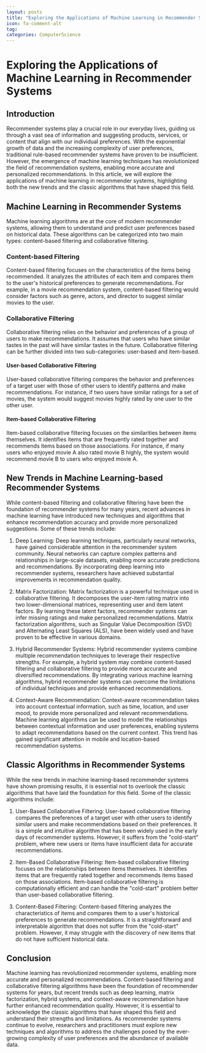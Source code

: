 ```yaml
---
layout: posts
title: "Exploring the Applications of Machine Learning in Recommender Systems"
icon: fa-comment-alt
tag:      
categories: ComputerScience
---
```



# Exploring the Applications of Machine Learning in Recommender Systems

## Introduction

Recommender systems play a crucial role in our everyday lives, guiding us through a vast sea of information and suggesting products, services, or content that align with our individual preferences. With the exponential growth of data and the increasing complexity of user preferences, traditional rule-based recommender systems have proven to be insufficient. However, the emergence of machine learning techniques has revolutionized the field of recommendation systems, enabling more accurate and personalized recommendations. In this article, we will explore the applications of machine learning in recommender systems, highlighting both the new trends and the classic algorithms that have shaped this field.

## Machine Learning in Recommender Systems

Machine learning algorithms are at the core of modern recommender systems, allowing them to understand and predict user preferences based on historical data. These algorithms can be categorized into two main types: content-based filtering and collaborative filtering.

### Content-based Filtering

Content-based filtering focuses on the characteristics of the items being recommended. It analyzes the attributes of each item and compares them to the user's historical preferences to generate recommendations. For example, in a movie recommendation system, content-based filtering would consider factors such as genre, actors, and director to suggest similar movies to the user.

### Collaborative Filtering

Collaborative filtering relies on the behavior and preferences of a group of users to make recommendations. It assumes that users who have similar tastes in the past will have similar tastes in the future. Collaborative filtering can be further divided into two sub-categories: user-based and item-based.

#### User-based Collaborative Filtering

User-based collaborative filtering compares the behavior and preferences of a target user with those of other users to identify patterns and make recommendations. For instance, if two users have similar ratings for a set of movies, the system would suggest movies highly rated by one user to the other user.

#### Item-based Collaborative Filtering

Item-based collaborative filtering focuses on the similarities between items themselves. It identifies items that are frequently rated together and recommends items based on those associations. For instance, if many users who enjoyed movie A also rated movie B highly, the system would recommend movie B to users who enjoyed movie A.

## New Trends in Machine Learning-based Recommender Systems

While content-based filtering and collaborative filtering have been the foundation of recommender systems for many years, recent advances in machine learning have introduced new techniques and algorithms that enhance recommendation accuracy and provide more personalized suggestions. Some of these trends include:

1. Deep Learning: Deep learning techniques, particularly neural networks, have gained considerable attention in the recommender system community. Neural networks can capture complex patterns and relationships in large-scale datasets, enabling more accurate predictions and recommendations. By incorporating deep learning into recommender systems, researchers have achieved substantial improvements in recommendation quality.

2. Matrix Factorization: Matrix factorization is a powerful technique used in collaborative filtering. It decomposes the user-item rating matrix into two lower-dimensional matrices, representing user and item latent factors. By learning these latent factors, recommender systems can infer missing ratings and make personalized recommendations. Matrix factorization algorithms, such as Singular Value Decomposition (SVD) and Alternating Least Squares (ALS), have been widely used and have proven to be effective in various domains.

3. Hybrid Recommender Systems: Hybrid recommender systems combine multiple recommendation techniques to leverage their respective strengths. For example, a hybrid system may combine content-based filtering and collaborative filtering to provide more accurate and diversified recommendations. By integrating various machine learning algorithms, hybrid recommender systems can overcome the limitations of individual techniques and provide enhanced recommendations.

4. Context-Aware Recommendation: Context-aware recommendation takes into account contextual information, such as time, location, and user mood, to provide more personalized and relevant recommendations. Machine learning algorithms can be used to model the relationships between contextual information and user preferences, enabling systems to adapt recommendations based on the current context. This trend has gained significant attention in mobile and location-based recommendation systems.

## Classic Algorithms in Recommender Systems

While the new trends in machine learning-based recommender systems have shown promising results, it is essential not to overlook the classic algorithms that have laid the foundation for this field. Some of the classic algorithms include:

1. User-Based Collaborative Filtering: User-based collaborative filtering compares the preferences of a target user with other users to identify similar users and make recommendations based on their preferences. It is a simple and intuitive algorithm that has been widely used in the early days of recommender systems. However, it suffers from the "cold-start" problem, where new users or items have insufficient data for accurate recommendations.

2. Item-Based Collaborative Filtering: Item-based collaborative filtering focuses on the relationships between items themselves. It identifies items that are frequently rated together and recommends items based on those associations. Item-based collaborative filtering is computationally efficient and can handle the "cold-start" problem better than user-based collaborative filtering.

3. Content-Based Filtering: Content-based filtering analyzes the characteristics of items and compares them to a user's historical preferences to generate recommendations. It is a straightforward and interpretable algorithm that does not suffer from the "cold-start" problem. However, it may struggle with the discovery of new items that do not have sufficient historical data.

## Conclusion

Machine learning has revolutionized recommender systems, enabling more accurate and personalized recommendations. Content-based filtering and collaborative filtering algorithms have been the foundation of recommender systems for years, but recent trends such as deep learning, matrix factorization, hybrid systems, and context-aware recommendation have further enhanced recommendation quality. However, it is essential to acknowledge the classic algorithms that have shaped this field and understand their strengths and limitations. As recommender systems continue to evolve, researchers and practitioners must explore new techniques and algorithms to address the challenges posed by the ever-growing complexity of user preferences and the abundance of available data.